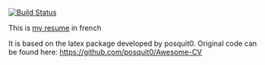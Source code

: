 [![Build Status][status-png]][status]

This is [my resume](https://github.com/jecaro/cv/blob/master/resume/resume.pdf) in french 

It is based on the latex package developed
by posquit0. Original code can be found here:
https://github.com/posquit0/Awesome-CV

  [status]: https://travis-ci.org/jecaro/Awesome-CV?branch=master
  [status-png]: https://travis-ci.org/jecaro/Awesome-CV.svg?branch=master


